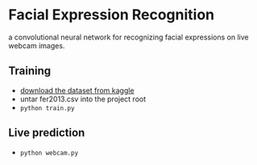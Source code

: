 # Facial Expression Recognition

a convolutional neural network for recognizing facial expressions on live webcam images.

## Training
- [download the dataset from kaggle](https://www.kaggle.com/c/challenges-in-representation-learning-facial-expression-recognition-challenge/data)
- untar fer2013.csv into the project root
- `python train.py`

## Live prediction
- `python webcam.py`

